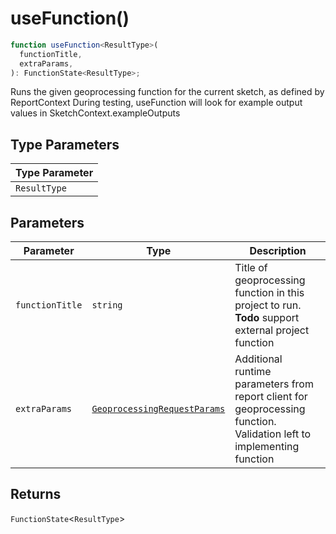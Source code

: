 # useFunction()

```ts
function useFunction<ResultType>(
  functionTitle,
  extraParams,
): FunctionState<ResultType>;
```

Runs the given geoprocessing function for the current sketch, as defined by ReportContext
During testing, useFunction will look for example output values in SketchContext.exampleOutputs

## Type Parameters

| Type Parameter |
| -------------- |
| `ResultType`   |

## Parameters

| Parameter       | Type                                                                                           | Description                                                                                                           |
| --------------- | ---------------------------------------------------------------------------------------------- | --------------------------------------------------------------------------------------------------------------------- |
| `functionTitle` | `string`                                                                                       | Title of geoprocessing function in this project to run. **Todo** support external project function                    |
| `extraParams`   | [`GeoprocessingRequestParams`](../../geoprocessing/type-aliases/GeoprocessingRequestParams.md) | Additional runtime parameters from report client for geoprocessing function. Validation left to implementing function |

## Returns

`FunctionState`\<`ResultType`\>
